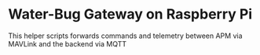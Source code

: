# Water-Bug Gateway on Raspberry Pi

This helper scripts forwards commands and telemetry between APM via MAVLink and the backend via MQTT
